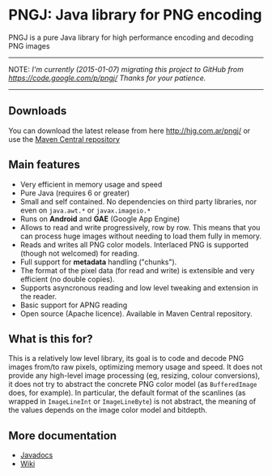 # PNGJ: Java library for PNG encoding

PNGJ is a pure Java library for high performance encoding and decoding PNG images 

---

NOTE: _I'm currently (2015-01-07) migrating this project to GitHub from https://code.google.com/p/pngj/ Thanks for your patience._ 

---

## Downloads

You can download the latest release from here http://hjg.com.ar/pngj/ or use the [Maven Central repository](http://search.maven.org/#browse%7C-1552047720)

## Main features

* Very efficient in memory usage and speed
* Pure Java (requires 6 or greater)
* Small and self contained. No dependencies on third party libraries, nor even on `java.awt.*` or `javax.imageio.*`
* Runs on  __Android__ and __GAE__ (Google App Engine) 
* Allows to read and write progressively, row by row. This means that you can process huge images without needing to load them fully in memory.
* Reads and writes all PNG color models. Interlaced PNG is supported (though not welcomed) for reading.
* Full support for __metadata__ handling ("chunks").
* The format of the pixel data (for read and write) is extensible and very efficient (no double copies).
* Supports asyncronous reading and low level tweaking and extension in the reader.
* Basic support for APNG reading
* Open source (Apache licence). Available in Maven Central repository.

## What is this for?

This is a relatively low level library, its goal is to code and decode PNG images from/to raw pixels, optimizing memory usage and speed.
It does not provide any high-level image processing (eg, resizing, colour conversions), it does not try to abstract the concrete PNG color model (as `BufferedImage` does, for example). 
In particular, the default format of the scanlines (as wrapped in `ImageLineInt` or `ImageLineByte`) is not abstract, the meaning of the values depends on the image color model and bitdepth.

## More documentation

 * [Javadocs](http://hjg.com.ar/pngj/apidocs/)
 * [Wiki](https://github.com/leonbloy/pngj/wiki)
